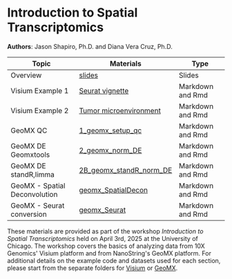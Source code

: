 # Introduction to Spatial Transcriptomics

**Authors**: Jason Shapiro, Ph.D. and Diana Vera Cruz, Ph.D.


|Topic |Materials |Type |
|------|-----|------|
|Overview|[slides](link-to-powerpoint)|Slides|
|Visium Example 1|[Seurat vignette](https://github.com/CRI-Biocore/Spatial-Transcriptomics-Workshop-2025/blob/main/Visium/scripts/Visium_Seuratv5.md)|Markdown and Rmd |
|Visium Example 2|[Tumor microenvironment](https://github.com/CRI-Biocore/Spatial-Transcriptomics-Workshop-2025/blob/main/Visium/scripts/TME_Seuratv5.md)|Markdown and Rmd |
|GeoMX QC|[1_geomx_setup_qc](GeoMx/codes/1_geomx_setup_qc.md)|Markdown and Rmd |
|GeoMX DE Geomxtools|[2_geomx_norm_DE](GeoMx/codes/2_geomx_norm_DE.md)|Markdown and Rmd |
|GeoMX DE standR,limma|[2B_geomx_standR_norm_DE](GeoMx/codes/2B_geomx_standR_norm_DE.md)|Markdown and Rmd |
|GeoMX - Spatial Deconvolution|[geomx_SpatialDecon](GeoMx/codes/geomx_SpatialDecon.md)|Markdown and Rmd |
|GeoMX - Seurat conversion|[geomx_Seurat](GeoMx/codes/geomx_Seurat.md)|Markdown and Rmd |

These materials are provided as part of the workshop *Introduction to Spatial Transcriptomics* held on April 3rd, 2025 at the University of Chicago. The workshop
covers the basics of analyzing data from 10X Genomics' Visium platform and from NanoString's GeoMX platform. For additional details on the example code and datasets used for
each section, please start from the separate folders for [Visium](https://github.com/CRI-Biocore/Spatial-Transcriptomics-Workshop-2025/tree/main/Visium) or [GeoMX](https://github.com/CRI-Biocore/Spatial-Transcriptomics-Workshop-2025/tree/main/GeoMX).



